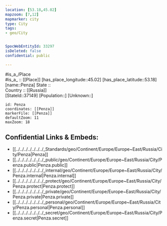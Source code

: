 ```yaml
---
location: [53.18,45.02] 
mapzoom: [7,12] 
mapmarker: city 
type: City
tags:
- geo/City


SpocWebEntityId: 33297
isDeleted: false
confidential: public

---
```

#is_a_/Place  
#is_a_ :: [[Place]] 
[has_place_longitude::45.02] 
[has_place_latitude::53.18] 
[name::Penza] 
State ::  
Country :: [[Russia]]  
[StateId::37149] 
[Population::] 
[Unknown::] 


```leaflet
id: Penza
coordinates: [[Penza]] 
markerFile: [[Penza]] 
defaultZoom: 11 
maxZoom: 18
```


## Confidential Links & Embeds: 
- [[../../../../../../../_Standards/geo/Continent/Europe/Europe~East/Russia/City/Penza|Penza]] 
- [[../../../../../../../_public/geo/Continent/Europe/Europe~East/Russia/City/Penza.public|Penza.public]] 
- [[../../../../../../../_internal/geo/Continent/Europe/Europe~East/Russia/City/Penza.internal|Penza.internal]] 
- [[../../../../../../../_protect/geo/Continent/Europe/Europe~East/Russia/City/Penza.protect|Penza.protect]] 
- [[../../../../../../../_private/geo/Continent/Europe/Europe~East/Russia/City/Penza.private|Penza.private]] 
- [[../../../../../../../_personal/geo/Continent/Europe/Europe~East/Russia/City/Penza.personal|Penza.personal]] 
- [[../../../../../../../_secret/geo/Continent/Europe/Europe~East/Russia/City/Penza.secret|Penza.secret]] 
